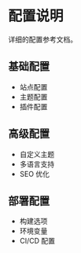# 配置说明

详细的配置参考文档。

## 基础配置

- 站点配置
- 主题配置
- 插件配置

## 高级配置

- 自定义主题
- 多语言支持
- SEO 优化

## 部署配置

- 构建选项
- 环境变量
- CI/CD 配置
